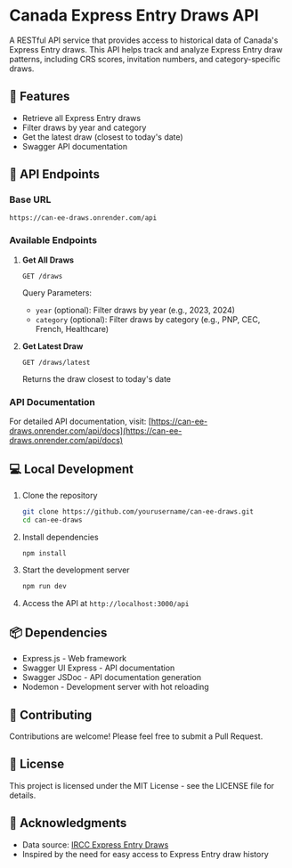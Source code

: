 # Canada Express Entry Draws API

A RESTful API service that provides access to historical data of Canada's Express Entry draws. This API helps track and analyze Express Entry draw patterns, including CRS scores, invitation numbers, and category-specific draws.

## 🌟 Features

- Retrieve all Express Entry draws
- Filter draws by year and category
- Get the latest draw (closest to today's date)
- Swagger API documentation

## 🚀 API Endpoints

### Base URL

```
https://can-ee-draws.onrender.com/api
```

### Available Endpoints

1. **Get All Draws**

   ```
   GET /draws
   ```

   Query Parameters:

   - `year` (optional): Filter draws by year (e.g., 2023, 2024)
   - `category` (optional): Filter draws by category (e.g., PNP, CEC, French, Healthcare)

2. **Get Latest Draw**
   ```
   GET /draws/latest
   ```
   Returns the draw closest to today's date

### API Documentation

For detailed API documentation, visit: [https://can-ee-draws.onrender.com/api/docs](https://can-ee-draws.onrender.com/api/docs)

## 💻 Local Development

1. Clone the repository

   ```bash
   git clone https://github.com/yourusername/can-ee-draws.git
   cd can-ee-draws
   ```

2. Install dependencies

   ```bash
   npm install
   ```

3. Start the development server

   ```bash
   npm run dev
   ```

4. Access the API at `http://localhost:3000/api`

## 📦 Dependencies

- Express.js - Web framework
- Swagger UI Express - API documentation
- Swagger JSDoc - API documentation generation
- Nodemon - Development server with hot reloading

## 🤝 Contributing

Contributions are welcome! Please feel free to submit a Pull Request.

## 📄 License

This project is licensed under the MIT License - see the LICENSE file for details.

## 🙏 Acknowledgments

- Data source: [IRCC Express Entry Draws](https://www.canada.ca/en/immigration-refugees-citizenship/services/immigrate-canada/express-entry/submit-profile/rounds-invitations.html)
- Inspired by the need for easy access to Express Entry draw history
